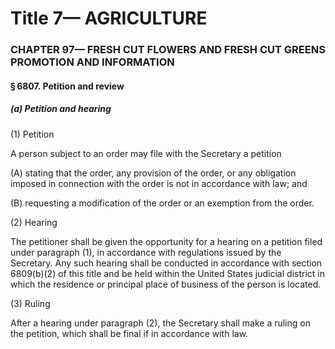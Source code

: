 
# Title 7— AGRICULTURE
### CHAPTER 97— FRESH CUT FLOWERS AND FRESH CUT GREENS PROMOTION AND INFORMATION
#### § 6807. Petition and review
##### (a) Petition and hearing

(1) Petition

A person subject to an order may file with the Secretary a petition

(A) stating that the order, any provision of the order, or any obligation imposed in connection with the order is not in accordance with law; and

(B) requesting a modification of the order or an exemption from the order.

(2) Hearing

The petitioner shall be given the opportunity for a hearing on a petition filed under paragraph (1), in accordance with regulations issued by the Secretary. Any such hearing shall be conducted in accordance with section 6809(b)(2) of this title and be held within the United States judicial district in which the residence or principal place of business of the person is located.

(3) Ruling

After a hearing under paragraph (2), the Secretary shall make a ruling on the petition, which shall be final if in accordance with law.

